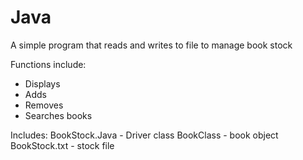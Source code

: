 # Java

A simple program that reads and writes to file to manage book stock

Functions include:
- Displays 
- Adds 
- Removes
- Searches books

Includes:
BookStock.Java - Driver class
BookClass - book object
BookStock.txt - stock file
